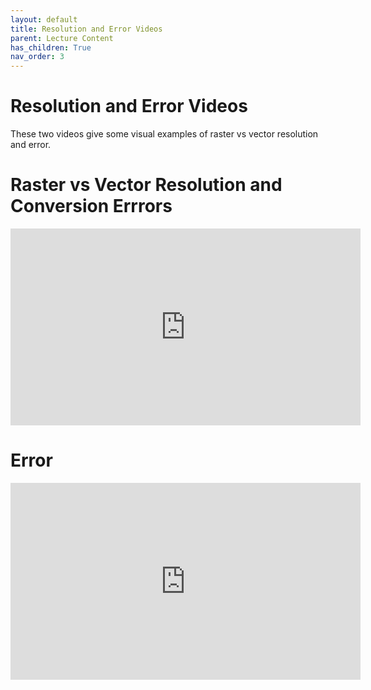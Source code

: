 ```yaml
---
layout: default
title: Resolution and Error Videos
parent: Lecture Content
has_children: True
nav_order: 3
---
```


# Resolution and Error Videos

These two videos give some visual examples of raster vs vector resolution and error.

# Raster vs Vector Resolution and Conversion Errrors

<iframe width="560" height="315" src="https://www.youtube.com/embed/bG5E8YzqI0A" title="YouTube video player" frameborder="0" allow="accelerometer; autoplay; clipboard-write; encrypted-media; gyroscope; picture-in-picture" allowfullscreen></iframe>

# Error 

<iframe width="560" height="315" src="https://www.youtube.com/embed/w-DMtRJrtWA" title="YouTube video player" frameborder="0" allow="accelerometer; autoplay; clipboard-write; encrypted-media; gyroscope; picture-in-picture" allowfullscreen></iframe>

